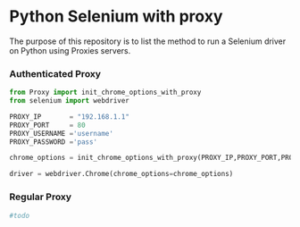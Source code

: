 # Python Selenium with proxy
The purpose of this repository is to list the method to run a Selenium driver on Python using Proxies servers.

### Authenticated Proxy


```python
from Proxy import init_chrome_options_with_proxy
from selenium import webdriver
```


```python
PROXY_IP       = "192.168.1.1" 
PROXY_PORT     = 80
PROXY_USERNAME ='username'
PROXY_PASSWORD ='pass'

chrome_options = init_chrome_options_with_proxy(PROXY_IP,PROXY_PORT,PROXY_USERNAME,PROXY_PASSWORD)

driver = webdriver.Chrome(chrome_options=chrome_options)
```

### Regular Proxy


```python
#todo
```
